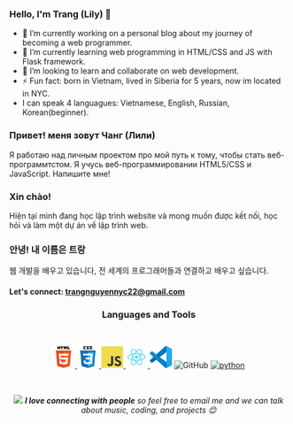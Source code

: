 ### Hello, I'm Trang (Lily) 👋

 - 🔭 I’m currently working on a personal blog about my journey of becoming a web programmer.
 - 🌱 I’m currently learning web programming in HTML/CSS and JS with Flask framework.
 - 👯 I’m looking to learn and collaborate on web development.
 - ⚡ Fun fact: born in Vietnam, lived in Siberia for 5 years, now im located in NYC. 
 - I can speak 4 languagues: Vietnamese, English, Russian, Korean(beginner).

### Привет! меня зовут Чанг (Лили)
Я работаю над личным проектом про мой путь к тому, чтобы стать веб-программтстом. 
Я учусь веб-программировании HTML5/CSS и JavaScript.
Напишите мне!

### Xin chào!
Hiện tại mình đang học lập trình website và mong muốn được kết nối, học hỏi và làm một dự án về lập trình web.


### 안녕! 내 이름은 트랑
웹 개발을 배우고 있습니다, 전 세계의 프로그래머들과 연결하고 배우고 싶습니다. 

#### Let's connect: trangnguyennyc22@gmail.com


<h3 align="center"> Languages and Tools</h3>
</p>
<br />
<p align="center">
<a href="https://www.w3.org/html/" target="_blank"> <img src="https://raw.githubusercontent.com/devicons/devicon/master/icons/html5/html5-original-wordmark.svg" alt="html5" width="40" height="40"/> </a>
<a href="https://www.w3schools.com/css/" target="_blank"> <img src="https://raw.githubusercontent.com/devicons/devicon/master/icons/css3/css3-original-wordmark.svg" alt="css3" width="40" height="40"/> </a>
<a href="https://developer.mozilla.org/en-US/docs/Web/JavaScript" target="_blank"> <img src="https://raw.githubusercontent.com/devicons/devicon/master/icons/javascript/javascript-original.svg" alt="javascript" width="40" height="40"/> </a>
<a href="https://reactjs.org/" target="_blank"> <img src="https://raw.githubusercontent.com/github/explore/80688e429a7d4ef2fca1e82350fe8e3517d3494d/topics/react/react.png" alt="react" width="40" height="40"/> </a>
<!--<a href="https://nextjs.org/" target="_blank"> <img src="https://github.com/YuriDevAT/YuriDevAT/blob/main/nextjs.png" alt="nextjs" width="40" height="40"/> </a>-->
<img alt="Visual Studio Code" width="40px" src="https://raw.githubusercontent.com/github/explore/80688e429a7d4ef2fca1e82350fe8e3517d3494d/topics/visual-studio-code/visual-studio-code.png" />
<img alt="GitHub" width="40px" src="https://github.com/YuriDevAT/YuriDevAT/blob/main/github_.png" />
<a href="https://www.python.org/" target="_blank"> <img src="https://www.vectorlogo.zone/util/preview.html?image=/logos/python/python-icon.svg" alt="python" width="40" height="40"/> </a>  
<!--<a href="https://www.figma.com/" target="_blank"> <img src="https://www.vectorlogo.zone/logos/figma/figma-icon.svg" alt="figma" width="40" height="40"/> </a>-->
   </p>
<br />
<p align="center">
<img src="https://media.giphy.com/media/LnQjpWaON8nhr21vNW/giphy.gif" width="60"> <em><b>I love connecting with people</b> so feel free to email me and we can talk about music, coding, and projects 😊<b></b>
</p>
<br />


